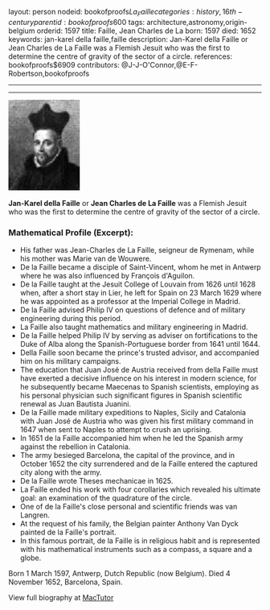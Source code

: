 layout: person
nodeid: bookofproofs$La_Faille
categories: history,16th-century
parentid: bookofproofs$600
tags: architecture,astronomy,origin-belgium
orderid: 1597
title: Faille, Jean Charles de La
born: 1597
died: 1652
keywords: jan-karel della faille,faille
description: Jan-Karel della Faille or Jean Charles de La Faille was a Flemish Jesuit who was the first to determine the centre of gravity of the sector of a circle.
references: bookofproofs$6909
contributors: @J-J-O'Connor,@E-F-Robertson,bookofproofs

---



---

![La_Faille.jpg](https://github.com/bookofproofs/bookofproofs.github.io/blob/main/_sources/_assets/images/portraits/La_Faille.jpg?raw=true)

**Jan-Karel della Faille** or **Jean Charles de La Faille** was a Flemish Jesuit who was the first to determine the centre of gravity of the sector of a circle.

### Mathematical Profile (Excerpt):
* His father was Jean-Charles de La Faille, seigneur de Rymenam, while his mother was Marie van de Wouwere.
* De la Faille became a disciple of Saint-Vincent, whom he met in Antwerp where he was also influenced by François d'Aguilon.
* De la Faille taught at the Jesuit College of Louvain from 1626 until 1628 when, after a short stay in Lier, he left for Spain on 23 March 1629 where he was appointed as a professor at the Imperial College in Madrid.
* De la Faille advised Philip IV on questions of defence and of military engineering during this period.
* La Faille also taught mathematics and military engineering in Madrid.
* De la Faille helped Philip IV by serving as adviser on fortifications to the Duke of Alba along the Spanish-Portuguese border from 1641 until 1644.
* Della Faille soon became the prince's trusted advisor, and accompanied him on his military campaigns.
* The education that Juan José de Austria received from della Faille must have exerted a decisive influence on his interest in modern science, for he subsequently became Maecenas to Spanish scientists, employing as his personal physician such significant figures in Spanish scientific renewal as Juan Bautista Juanini.
* De la Faille made military expeditions to Naples, Sicily and Catalonia with Juan José de Austria who was given his first military command in 1647 when sent to Naples to attempt to crush an uprising.
* In 1651 de la Faille accompanied him when he led the Spanish army against the rebellion in Catalonia.
* The army besieged Barcelona, the capital of the province, and in October 1652 the city surrendered and de la Faille entered the captured city along with the army.
* De la Faille wrote Theses mechanicae in 1625.
* La Faille ended his work with four corollaries which revealed his ultimate goal: an examination of the quadrature of the circle.
* One of de la Faille's close personal and scientific friends was van Langren.
* At the request of his family, the Belgian painter Anthony Van Dyck painted de la Faille's portrait.
* In this famous portrait, de la Faille is in religious habit and is represented with his mathematical instruments such as a compass, a square and a globe.

Born 1 March 1597, Antwerp, Dutch Republic (now Belgium). Died 4 November 1652, Barcelona, Spain.

View full biography at [MacTutor](https://mathshistory.st-andrews.ac.uk/Biographies/La_Faille/)
